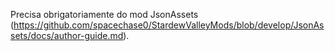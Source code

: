 Precisa obrigatoriamente do mod JsonAssets (https://github.com/spacechase0/StardewValleyMods/blob/develop/JsonAssets/docs/author-guide.md). 
